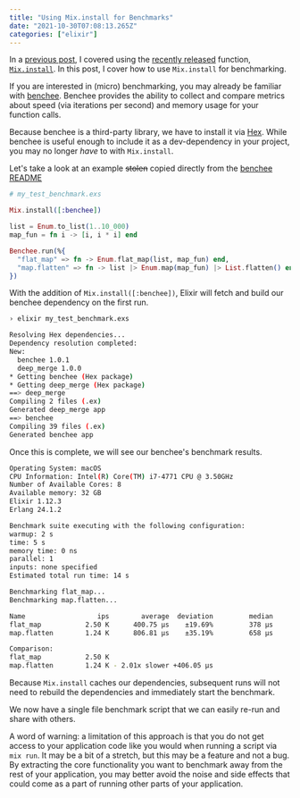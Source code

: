 ```yaml
---
title: "Using Mix.install for Benchmarks"
date: "2021-10-30T07:08:13.265Z"
categories: ["elixir"]
---
```


In a [previous post](/2021/05/using-mix-install/), I covered using the [recently released](https://hexdocs.pm/elixir/1.12/changelog.html) function, [`Mix.install`](https://hexdocs.pm/mix/1.12/Mix.html#install/2). In this post, I cover how to use `Mix.install` for benchmarking.

If you are interested in (micro) benchmarking, you may already be familiar with [benchee](https://github.com/bencheeorg/benchee). Benchee provides the ability to collect and compare metrics about speed (via iterations per second) and memory usage for your function calls.

Because benchee is a third-party library, we have to install it via [Hex](https://hex.pm/). While benchee is useful enough to include it as a dev-dependency in your project, you may no longer _have_ to with `Mix.install`.

Let's take a look at an example ~~stolen~~ copied directly from the [benchee README](https://github.com/bencheeorg/benchee#benchee----)

```elixir
# my_test_benchmark.exs

Mix.install([:benchee])

list = Enum.to_list(1..10_000)
map_fun = fn i -> [i, i * i] end

Benchee.run(%{
  "flat_map" => fn -> Enum.flat_map(list, map_fun) end,
  "map.flatten" => fn -> list |> Enum.map(map_fun) |> List.flatten() end
})
```

With the addition of `Mix.install([:benchee])`, Elixir will fetch and build our benchee dependency on the first run.

```bash
› elixir my_test_benchmark.exs

Resolving Hex dependencies...
Dependency resolution completed:
New:
  benchee 1.0.1
  deep_merge 1.0.0
* Getting benchee (Hex package)
* Getting deep_merge (Hex package)
==> deep_merge
Compiling 2 files (.ex)
Generated deep_merge app
==> benchee
Compiling 39 files (.ex)
Generated benchee app
```

Once this is complete, we will see our benchee's benchmark results.

```bash
Operating System: macOS
CPU Information: Intel(R) Core(TM) i7-4771 CPU @ 3.50GHz
Number of Available Cores: 8
Available memory: 32 GB
Elixir 1.12.3
Erlang 24.1.2

Benchmark suite executing with the following configuration:
warmup: 2 s
time: 5 s
memory time: 0 ns
parallel: 1
inputs: none specified
Estimated total run time: 14 s

Benchmarking flat_map...
Benchmarking map.flatten...

Name                  ips        average  deviation         median         99th %
flat_map           2.50 K      400.75 μs    ±19.69%         378 μs      826.49 μs
map.flatten        1.24 K      806.81 μs    ±35.19%         658 μs        1625 μs

Comparison:
flat_map           2.50 K
map.flatten        1.24 K - 2.01x slower +406.05 μs
```

Because `Mix.install` caches our dependencies, subsequent runs will not need to rebuild the dependencies and immediately start the benchmark.

We now have a single file benchmark script that we can easily re-run and share with others.

A word of warning: a limitation of this approach is that you do not get access to your application code like you would when running a script via `mix run`. It may be a bit of a stretch, but this may be a feature and not a bug. By extracting the core functionality you want to benchmark away from the rest of your application, you may better avoid the noise and side effects that could come as a part of running other parts of your application.
